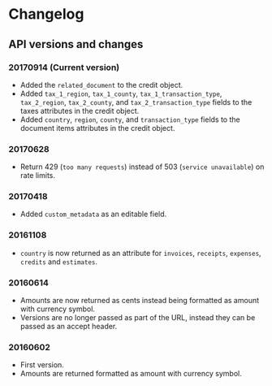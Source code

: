 # Changelog

## API versions and changes

### 20170914 (Current version)
* Added the `related_document` to the credit object.
* Added `tax_1_region`, `tax_1_county`, `tax_1_transaction_type`, `tax_2_region`, `tax_2_county`, and `tax_2_transaction_type` fields to the taxes attributes in the credit object.
* Added `country`, `region`, `county`, and `transaction_type` fields to the document items attributes in the credit object.

### 20170628
* Return 429 (`too many requests`) instead of 503 (`service unavailable`) on rate limits.

### 20170418
* Added `custom_metadata` as an editable field.

### 20161108
* `country` is now returned as an attribute for `invoices`, `receipts`, `expenses`, `credits` and `estimates`.

### 20160614
* Amounts are now returned as cents instead being formatted as amount with currency symbol.
* Versions are no longer passed as part of the URL, instead they can be passed as an accept header.

### 20160602
* First version.
* Amounts are returned formatted as amount with currency symbol.
